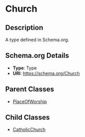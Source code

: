 # Church

## Description
A type defined in Schema.org.

## Schema.org Details
- **Type**: Type
- **URI**: https://schema.org/Church

## Parent Classes
- [PlaceOfWorship](../PlaceOfWorship.md)

## Child Classes
- [CatholicChurch](CatholicChurch/CatholicChurch.md)

